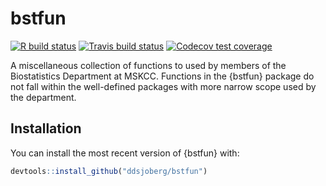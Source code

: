 
<!-- README.md is generated from README.Rmd. Please edit that file -->

# bstfun

<!-- badges: start -->

[![R build
status](https://github.com/ddsjoberg/bstfun/workflows/R-CMD-check/badge.svg)](https://github.com/ddsjoberg/bstfun/actions)
[![Travis build
status](https://travis-ci.com/ddsjoberg/bstfun.svg?branch=master)](https://travis-ci.com/ddsjoberg/bstfun)
[![Codecov test
coverage](https://codecov.io/gh/ddsjoberg/bstfun/branch/master/graph/badge.svg)](https://codecov.io/gh/ddsjoberg/bstfun?branch=master)
<!-- badges: end -->

A miscellaneous collection of functions to used by members of the
Biostatistics Department at MSKCC. Functions in the {bstfun} package do
not fall within the well-defined packages with more narrow scope used by
the department.

## Installation

You can install the most recent version of {bstfun} with:

``` r
devtools::install_github("ddsjoberg/bstfun")
```
